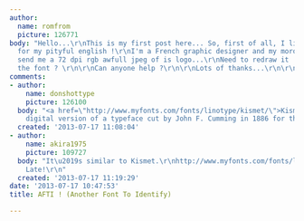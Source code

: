```yaml
---
author:
  name: romfrom
  picture: 126771
body: "Hello...\r\nThis is my first post here... So, first of all, I like to apologize
  for my pityful english !\r\nI'm a French graphic designer and my moronish client
  send me a 72 dpi rgb awfull jpeg of is logo...\r\nNeed to redraw it !\r\n\r\nbut
  the font ? \r\n\r\nCan anyone help ?\r\n\r\nLots of thanks...\r\n\r\n[img:sites/default/files/old-images/WFI_4463.jpg]"
comments:
- author:
    name: donshottype
    picture: 126100
  body: "<a href=\"http://www.myfonts.com/fonts/linotype/kismet/\">Kismet</a>, Linotype's
    digital version of a typeface cut by John F. Cumming in 1886 for the Boston Typefoundry.\r\nDon\r\n"
  created: '2013-07-17 11:08:04'
- author:
    name: akira1975
    picture: 109727
  body: "It\u2019s similar to Kismet.\r\nhttp://www.myfonts.com/fonts/linotype/kismet/\r\nhttp://www.fonts.com/font/linotype/kismet/regular\r\n\r\n[EDIT]
    Late!\r\n"
  created: '2013-07-17 11:19:29'
date: '2013-07-17 10:47:53'
title: AFTI ! (Another Font To Identify)

---
```


